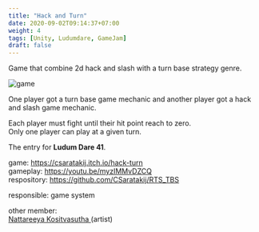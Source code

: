 ```yaml
---
title: "Hack and Turn"
date: 2020-09-02T09:14:37+07:00
weight: 4
tags: [Unity, Ludumdare, GameJam]
draft: false
---
```


Game that combine 2d hack and slash with a turn base strategy genre.

![game](/img/hk-intro.png)

<!--more-->

One player got a turn base game mechanic and another player got a hack and slash game mechanic.

Each player must fight until their hit point reach to zero. \
Only one player can play at a given turn.

The entry for __Ludum Dare 41__.

game: https://csaratakij.itch.io/hack-turn \
gameplay: https://youtu.be/myzIMMvDZCQ \
respository: https://github.com/CSaratakij/RTS_TBS

responsible: game system

other member: \
[Nattareeya Kositvasutha ](mailto:shufier.nk@gmail.com) (artist)

